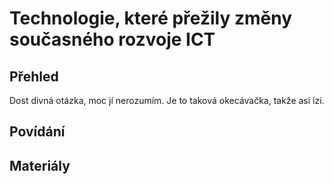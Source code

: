 Technologie, které přežily změny současného rozvoje ICT
===

Přehled
---

Dost divná otázka, moc jí nerozumím. Je to taková okecávačka, takže asi ízi.

Povídání
---

Materiály
---